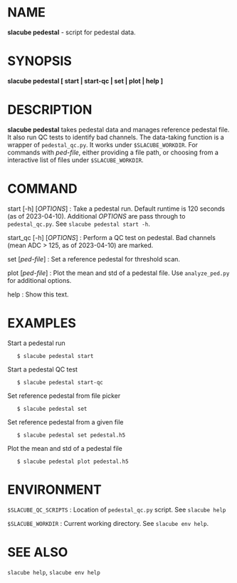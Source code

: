 NAME
====
**slacube pedestal** - script for pedestal data.

SYNOPSIS
========
**slacube pedestal [ start | start-qc | set | plot | help ]**

DESCRIPTION
===========
**slacube pedestal** takes pedestal data and manages reference pedestal file. It also run QC tests to identify bad channels. The data-taking function is a wrapper of `pedestal_qc.py`. It works under `$SLACUBE_WORKDIR`.  For commands with _ped-file_, either providing a file path, or choosing from a interactive list of files under `$SLACUBE_WORKDIR`.

COMMAND
=======
start [-h] [_OPTIONS_]
:   Take a pedestal run. Default runtime is 120 seconds (as of 2023-04-10). Additional _OPTIONS_ are pass through to `pedestal_qc.py`. See `slacube pedestal start -h`.

start_qc [-h] [_OPTIONS_]
:   Perform a QC test on pedestal. Bad channels (mean ADC > 125, as of 2023-04-10) are marked.

set [_ped-file_]
:   Set a reference pedestal for threshold scan.

plot [_ped-file_]
:   Plot the mean and std of a pedestal file. Use `analyze_ped.py` for additional options.

help
:   Show this text.

EXAMPLES
========
Start a pedestal run
```
   $ slacube pedestal start
```

Start a pedestal QC test
```
   $ slacube pedestal start-qc
```

Set reference pedestal from file picker
```
   $ slacube pedestal set
```

Set reference pedestal from a given file
```
   $ slacube pedestal set pedestal.h5
```

Plot the mean and std of a pedestal file 
```
   $ slacube pedestal plot pedestal.h5
```

ENVIRONMENT
===========
`$SLACUBE_QC_SCRIPTS`
:   Location of `pedestal_qc.py` script. See `slacube help`

`$SLACUBE_WORKDIR`
:   Current working directory. See `slacube env help`.

SEE ALSO
========
`slacube help`, `slacube env help`
